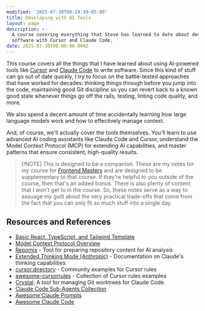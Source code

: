 ```yaml
---
modified: '2025-07-30T08:28:49-05:00'
title: Developing with AI Tools
layout: page
description: >-
  A course covering everything that Steve has learned to date about developing
  software with Cursor and Claude Code.
date: 2025-07-30T00:00:00.000Z
---
```


This course covers all the things that I have learned about using AI-powered tools like [Cursor](https://cursor.com) and [Claude Code](https://www.anthropic.com/claude-code) to write software. Since this kind of stuff can go out of date quickly, I try to focus on the battle-tested approaches that have worked for decades: thinking things through before you jump into the code, maintaining good Git discipline so you can revert back to a known good state whenever things go off the rails, testing, linting code quality, and more.

We also spend a decent amount of time accidentally learning how large language models work and how to effectively manage context.

And, of course, we'll actually cover the tools themselves. You'll learn to use advanced AI coding assistants like Claude Code and Cursor, understand the Model Context Protocol (MCP) for extending AI capabilities, and master patterns that ensure consistent, high-quality results.

> [!NOTE] This is designed to be a companion.
> These are my notes for my course for [Frontend Masters](https://frontendmasters.com/?utm_source=kinney&utm_medium=social&code=kinney) and are designed to be supplementary to that course. If they're helpful to you outside of the course, then that's an added bonus. There is also plenty of content that I won't get to in the course. So, these notes serve as a way to assuage my guilt about the very practical trade-offs that come from the fact that you can only fit so much stuff into a single day.

## Resources and References

- [Basic React, TypeScript, and Tailwind Template](https://github.com/stevekinney/basic-template)
- [Model Context Protocol Overview](https://modelcontextprotocol.io/overview)
- [Repomix](https://repomix.com/) - Tool for preparing repository content for AI analysis
- [Extended Thinking Mode (Anthropic)](https://www.anthropic.com/news/visible-extended-thinking) - Documentation on Claude's thinking capabilities
- [cursor.directory](https://cursor.directory) - Community examples for Cursor rules
- [awesome-cursorrules](https://github.com/PatrickJS/awesome-cursorrules) - Collection of Cursor rules examples
- [Crystal](https://github.com/stravu/crystal): A tool for managing Git worktrees for Claude Code.
- [Claude Code Sub-Agents Collection](https://github.com/augmnt/agents)
- [Awesome Claude Prompts](https://github.com/langgptai/awesome-claude-prompts)
- [Awesome Claude Code](https://github.com/hesreallyhim/awesome-claude-code?tab=readme-ov-file)
